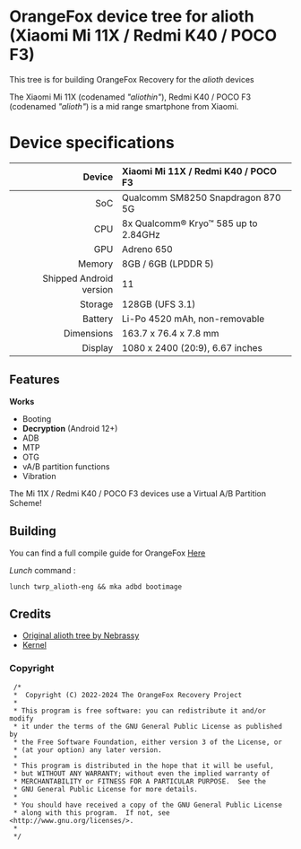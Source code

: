 # OrangeFox device tree for alioth (Xiaomi Mi 11X / Redmi K40 / POCO F3)
This tree is for building OrangeFox Recovery for the _alioth_ devices

The Xiaomi Mi 11X (codenamed _"aliothin"_), Redmi K40 / POCO F3 (codenamed _"alioth"_) is a mid range smartphone from Xiaomi.

# Device specifications

| Device       | Xiaomi Mi 11X / Redmi K40 / POCO F3                        |
| -----------: | :----------------------------------------------------------|
| SoC          | Qualcomm SM8250 Snapdragon 870 5G                          |
| CPU          | 8x Qualcomm® Kryo™ 585 up to 2.84GHz                       |
| GPU          | Adreno 650                                                 |
| Memory       | 8GB / 6GB  (LPDDR 5)                                       |
| Shipped Android version | 11                    			    |
| Storage      | 128GB  (UFS 3.1)                                           |
| Battery      | Li-Po 4520 mAh, non-removable                              |
| Dimensions   | 163.7 x 76.4 x 7.8 mm                                      |
| Display      | 1080 x 2400 (20:9), 6.67 inches                            |

## Features

**Works**

- Booting
- **Decryption** (Android 12+)
- ADB
- MTP
- OTG
- vA/B partition functions
- Vibration

The Mi 11X / Redmi K40 / POCO F3 devices use a Virtual A/B Partition Scheme!

## Building

You can find a full compile guide for OrangeFox [Here](https://wiki.orangefox.tech/en/dev/building)

_Lunch_ command :
```
lunch twrp_alioth-eng && mka adbd bootimage
```

## Credits
- [Original alioth tree by Nebrassy](https://github.com/TeamWin/android_device_xiaomi_alioth)
- [Kernel](https://github.com/AOSPA/android_kernel_xiaomi_sm8250.git)

### Copyright
 ```
  /*
  *  Copyright (C) 2022-2024 The OrangeFox Recovery Project
  *
  * This program is free software: you can redistribute it and/or modify
  * it under the terms of the GNU General Public License as published by
  * the Free Software Foundation, either version 3 of the License, or
  * (at your option) any later version.
  *
  * This program is distributed in the hope that it will be useful,
  * but WITHOUT ANY WARRANTY; without even the implied warranty of
  * MERCHANTABILITY or FITNESS FOR A PARTICULAR PURPOSE.  See the
  * GNU General Public License for more details.
  *
  * You should have received a copy of the GNU General Public License
  * along with this program.  If not, see <http://www.gnu.org/licenses/>.
  *
  */
  ```
